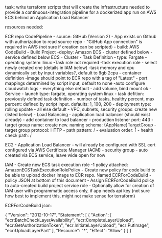 task: write terraform scripts that will create the infrastructure needed to provide a continuous-integration pipeline for a dockerized app run on AWS ECS behind an Application Load Balancer

resources needed:

ECR repo
CodePipeline
    - source: GitHub (Version 2)
        - App exists on Github with authorization to read source repo
        - "GitHub App connection" is required in AWS (not sure if creation can be scripted)
    - build: AWS CodeBuild 
        - Build Project
    -deploy: Amazon ECS
        - cluster defined below
        - service defined below
ECS
    - Cluster
    - Task Definition
        - type: Fargate
        - operating system: linux
        -Task role not required
        -task execution role - select newly created one (details in IAM below)
        -task memory and cpu dynamically set by input variables?, default to 8gb 2cpu
        - container definition
            -image should point to ECR repo with a tag of "Latest"
            - port mappings determined by script input, default to none
            -auto configure cloudwatch logs
            - everything else default
        - add volume, bind mount ok
    - Service
        - launch type: fargate, operating system linux
        - task defition: previously defined task definition
        - number of tasks, healthy percent, max percent: defined by script input. defaults: 1, 100, 200
        - deployment type: rolling update
        - all else default
        - VPC, subnets, security groups: create new (listed below)
        - Load Balancing
            - application load balancer (should exist already)
            - add container to load balancer
                - production listener port: 443
                - target group name: create new. naming schema: {AppName}TargetGroup
                - target group protocol: HTTP
                - path pattern: /
                - evaluation order: 1
                - health check path: /

EC2
    - Application Load Balancer
        - will already be configured with SSL cert configured via AWS Certificate Manager (ACM)
    - security group
        - auto created via ECS service, leave wide open for now

IAM
    - Create new ECS task execution role 
        -1 policy attached: AmazonECSTaskExecutionRolePolicy 
    - Create new policy for code build to be able to upload docker image to ECR repo. Named ECRForCodeBuild - policy JSON at bottom of this document
    - Assign ECRForCodeBuild policy to auto-created build project service role
    - Optionally allow for creation of IAM user with programmatic access only, if app needs api key (not sure how best to implement this, might not make sense for terraform)



ECRForCodeBuild json:

{
    "Version": "2012-10-17",
    "Statement": [
        {
            "Action": [
                "ecr:BatchCheckLayerAvailability",
                "ecr:CompleteLayerUpload",
                "ecr:GetAuthorizationToken",
                "ecr:InitiateLayerUpload",
                "ecr:PutImage",
                "ecr:UploadLayerPart"
            ],
            "Resource": "*",
            "Effect": "Allow"
        }
    ]
}